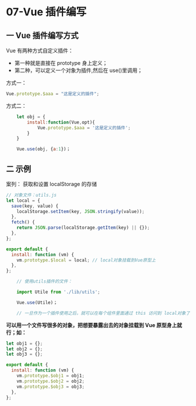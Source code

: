 # 07-Vue 插件编写

## 一 Vue 插件编写方式

Vue 有两种方式自定义插件：

- 第一种就是直接在 prototype 身上定义；
- 第二种，可以定义一个对象为插件,然后在 use()里调用；

方式一：

```js
Vue.prototype.$aaa = "这是定义的插件";
```

方式二：

```js
    let obj = {
        install:function(Vue,opt){
            Vue.prototype.$aaa = '这是定义的插件';
        }
    }

    Vue.use(obj, {a:1})；
```

## 二 示例

案列： 获取和设置 localStorage 的存储

```js
// 对象文件：utils.js
let local = {
  save(key, value) {
    localStorage.setItem(key, JSON.stringify(value));
  },
  fetch() {
    return JSON.parse(localStorage.getItem(key) || {});
  },
};

export default {
  install: function (vm) {
    vm.prototype.$local = local; // local对象挂载到Vue原型上
  },
};
```

```js
    // 使用utils插件的文件：

    import Utile from './lib/utils';

    Vue.use(Utile)；

    // 一旦作为一个插件使用之后，就可以在每个组件里面通过 this 访问到 local对象了
```

**可以用一个文件写很多的对象，把想要暴露出去的对象挂载到 Vue 原型身上就行；如：**

```js
let obj1 = {};
let obj2 = {};
let obj3 = {};

export default {
  install: function (vm) {
    vm.prototype.$obj1 = obj1;
    vm.prototype.$obj2 = obj2;
    vm.prototype.$obj3 = obj3;
  },
};
```
